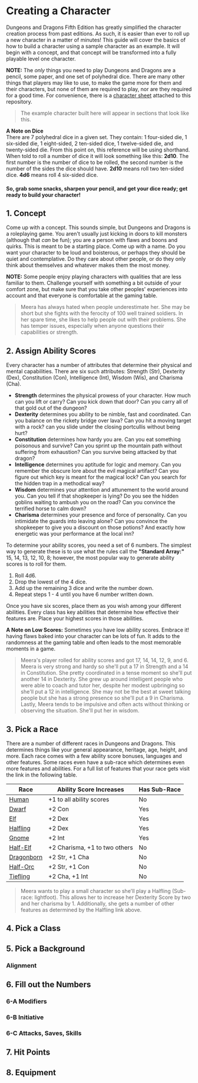 # Creating a Character
Dungeons and Dragons Fifth Edition has greatly simplified the character creation process from past editions. As such, it is easier than ever to roll up a new character in a matter of minutes! This guide will cover the basics of how to build a character using a sample character as an example. It will begin with a concept, and that concept will be transformed into a fully playable level one character.  

**NOTE:** The _only_ things you need to play Dungeons and Dragons are a pencil, some paper, and one set of polyhedral dice. There are many other things that players may like to use, to make the game more for them and their characters, but none of them are required to play, nor are they required for a good time. For convenience, there is a [character sheet](./5eCharacterSheetPrintVersion.pdf) attached to this repository.  
> The example character built here will appear in sections that look like this.

**A Note on Dice**  
There are 7 polyhedral dice in a given set. They contain: 1 four-sided die, 1 six-sided die, 1 eight-sided, 2 ten-sided dice, 1 twelve-sided die, and twenty-sided die. From this point on, this reference will be using shorthand. When told to roll a number of dice it will look something like this: **2d10**. The first number is the number of dice to be rolled, the second number is the number of the sides the dice should have. **2d10** means roll two ten-sided dice. **4d6** means roll 4 six-sided dice.

#### So, grab some snacks, sharpen your pencil, and get your dice ready; get ready to build your character!

## 1. Concept
Come up with a concept. This sounds simple, but Dungeons and Dragons is a roleplaying game. You aren't usually just kicking in doors to kill monsters (although that _can_ be fun); you are a person with flaws and boons and quirks. This is meant to be a starting place. Come up with a name. Do you want your character to be loud and boisterous, or perhaps they should be quiet and contemplative. Do they care about other people, or do they only think about themselves and whatever makes them the most money.  

**NOTE:** Some people enjoy playing characters with qualities that are less familiar to them. Challenge yourself with something a bit outside of your comfort zone, but make sure that you take other peoples' experiences into account and that everyone is comfortable at the gaming table.
> Meera has always hated when people underestimate her. She may be short but she fights with the ferocity of 100 well trained soldiers. In her spare time, she likes to help people out with their problems. She has temper issues, especially when anyone questions their capabilities or strength.

## 2. Assign Ability Scores
Every character has a number of attributes that determine their physical and mental capabilities. There are six such attributes: Strength (Str), Dexterity (Dex), Constitution (Con), Intelligence (Int), Wisdom (Wis), and Charisma (Cha).
* **Strength** determines the physical prowess of your character. How much can you lift or carry? Can you kick down that door? Can you carry all of that gold out of the dungeon?
* **Dexterity** determines you ability to be nimble, fast and coordinated. Can you balance on the rickety bridge over lava? Can you hit a moving target with a rock? can you slide under the closing portcullis without being hurt?
* **Constitution** determines how hardy you are. Can you eat something poisonous and survive? Can you sprint up the mountain path without suffering from exhaustion? Can you survive being attacked by that dragon?
* **Intelligence** determines you aptitude for logic and memory. Can you remember the obscure lore about the evil magical artifact? Can you figure out which key is meant for the magical lock? Can you search for the hidden trap in a methodical way?
* **Wisdom** determines your attention and attunement to the world around you. Can you tell if that shopkeeper is lying? Do you see the hidden goblins waiting to ambush you on the road? Can you convince the terrified horse to calm down?
* **Charisma** determines your presence and force of personality. Can you intimidate the guards into leaving alone? Can you convince the shopkeeper to give you a discount on those potions? And exactly how energetic was your performance at the local inn?

To determine your ability scores, you need a set of 6 numbers. The simplest way to generate these is to use what the rules call the **"Standard Array:"** 15, 14, 13, 12, 10, 8; however, the most popular way to generate ability scores is to roll for them.

1. Roll 4d6.
1. Drop the lowest of the 4 dice.
1. Add up the remaining 3 dice and write the number down.
1. Repeat steps 1 - 4 until you have 6 number written down.

Once you have six scores, place them as you wish among your different abilities. Every class has key abilities that determine how effective their features are. Place your highest scores in those abilities.  

**A Note on Low Scores:** Sometimes you have low ability scores. Embrace it! having flaws baked into your character can be lots of fun. It adds to the randomness at the gaming table and often leads to the most memorable moments in a game.
> Meera's player rolled for ability scores and got 17, 14, 14, 12, 9, and 6. Meera is very strong and hardy so she'll put a 17 in Strength and a 14 in Constitution. She pretty coordinated in a tense moment so she'll put another 14 in Dexterity. She grew up around intelligent people who were able to coach and tutor her, despite her modest upbringing so she'll put a 12 in intelligence. She may not be the best at sweet talking people but she has a strong presence so she'll put a 9 in Charisma. Lastly, Meera tends to be impulsive and often acts without thinking or observing the situation. She'll put her  in wisdom.

## 3. Pick a Race
There are a number of different races in Dungeons and Dragons. This determines things like your general appearance, heritage, age, height, and more. Each race comes with a few ability score bonuses, languages and other features. Some races even have a sub-race which determines even more features and abilities. For a full list of features that your race gets visit the link in the following table.

Race | Ability Score Increases | Has Sub-Race
---- | ----------------------- | -----------
[Human](https://5thsrd.org/character/races/human/) | +1 to all ability scores | No
[Dwarf](https://5thsrd.org/character/races/dwarf/) | +2 Con | Yes
[Elf](https://5thsrd.org/character/races/elf/) | +2 Dex | Yes
[Halfling](https://5thsrd.org/character/races/halfling/) | +2 Dex | Yes
[Gnome](https://5thsrd.org/character/races/gnome/) | +2 Int | Yes
[Half-Elf](https://5thsrd.org/character/races/half-elf/) | +2 Charisma, +1 to two others | No
[Dragonborn](https://5thsrd.org/character/races/dragonborn/) | +2 Str, +1 Cha | No
[Half-Orc](https://5thsrd.org/character/races/half-orc/) | +2 Str, +1 Con | No
[Tiefling](https://5thsrd.org/character/races/tiefling/) | +2 Cha, +1 Int | No

> Meera wants to play a small character so she'll play a Halfling (Sub-race: lightfoot). This allows her to increase her Dexterity Score by two and her charisma by 1. Additionally, she gets a number of other features as determined by the Halfling link above.

## 4. Pick a Class

## 5. Pick a Background
### Alignment

## 6. Fill out the Numbers

### 6-A Modifiers

### 6-B Initiative

### 6-C Attacks, Saves, Skills

## 7. Hit Points

## 8. Equipment
